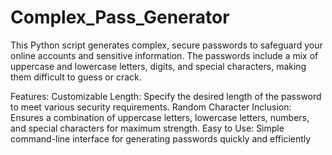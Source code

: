# Complex_Pass_Generator
This Python script generates complex, secure passwords to safeguard your online accounts and sensitive information. The passwords include a mix of uppercase and lowercase letters, digits, and special characters, making them difficult to guess or crack. 

Features:
Customizable Length: Specify the desired length of the password to meet various security requirements.
Random Character Inclusion: Ensures a combination of uppercase letters, lowercase letters, numbers, and special characters for maximum strength.
Easy to Use: Simple command-line interface for generating passwords quickly and efficiently
